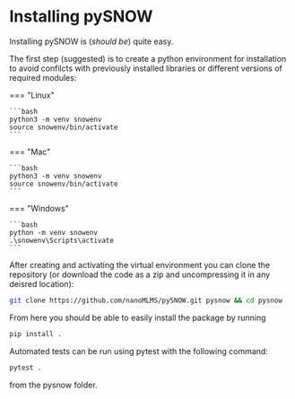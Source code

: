 # Installing pySNOW
Installing pySNOW is (*should be*) quite easy.

The first step (suggested) is to create a python environment for installation to avoid confilcts with previously installed libraries or different versions of required modules:

=== "Linux"

    ```bash
    python3 -m venv snowenv
    source snowenv/bin/activate
    ```

=== "Mac"

    ```bash
    python3 -m venv snowenv
    source snowenv/bin/activate
    ```

=== "Windows"

    ```bash
    python -m venv snowenv
    .\snowenv\Scripts\activate
    ```

After creating and activating the virtual environment you can clone the repository (or download the code as a zip and uncompressing it in any deisred location):

``` bash
git clone https://github.com/nanoMLMS/pySNOW.git pysnow && cd pysnow
```

From here you should be able to easily install the package by running 
```bash
pip install .
```

Automated tests can be run using pytest with the following command:
```bash
pytest .
```
from the pysnow folder.

